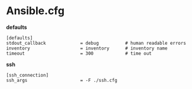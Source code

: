 # Ansible.cfg

**defaults**
``` 
[defaults] 
stdout_callback             = debug          # human readable errors
inventory                   = inventory      # inventory name
timeout                     = 300            # time out

```

**ssh**
```
[ssh_connection]
ssh_args                    = -F ./ssh.cfg
```